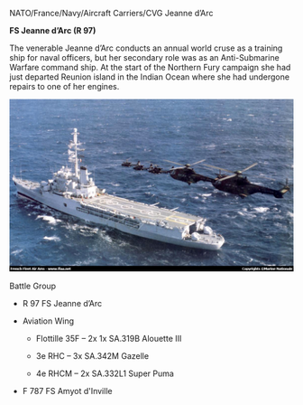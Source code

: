 NATO/France/Navy/Aircraft Carriers/CVG Jeanne d’Arc

**FS Jeanne d’Arc (R 97)**

The venerable Jeanne d’Arc conducts an annual world cruse as a training
ship for naval officers, but her secondary role was as an Anti-Submarine
Warfare command ship. At the start of the Northern Fury campaign she had
just departed Reunion island in the Indian Ocean where she had undergone
repairs to one of her engines.

![](/assets/images/nato/fr/navy/carriers/jeanne-d-arc/image1.jpg)

Battle Group

- R 97 FS Jeanne d’Arc

- Aviation Wing

  - Flottille 35F – 2x 1x SA.319B Alouette III

  - 3e RHC – 3x SA.342M Gazelle

  - 4e RHCM – 2x SA.332L1 Super Puma

- F 787 FS Amyot d'Inville
